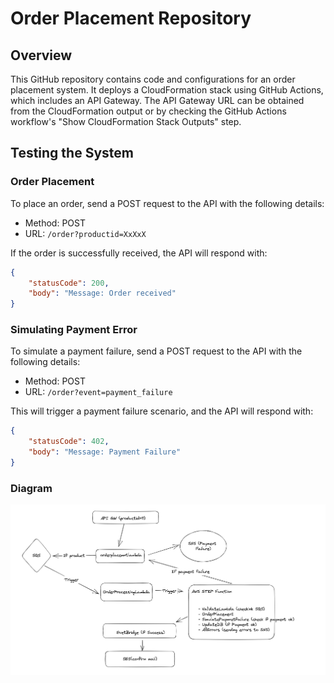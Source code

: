 # Order Placement Repository

## Overview

This GitHub repository contains code and configurations for an order placement system. It deploys a CloudFormation stack using GitHub Actions, which includes an API Gateway. The API Gateway URL can be obtained from the CloudFormation output or by checking the GitHub Actions workflow's "Show CloudFormation Stack Outputs" step.

## Testing the System

### Order Placement

To place an order, send a POST request to the API with the following details:
 
- Method: POST
- URL: `/order?productid=XxXxX`
 
If the order is successfully received, the API will respond with:

```json
{
    "statusCode": 200,
    "body": "Message: Order received"
}
```

### Simulating Payment Error

To simulate a payment failure, send a POST request to the API with the following details:

- Method: POST
- URL: `/order?event=payment_failure`
 
This will trigger a payment failure scenario, and the API will respond with:

 
```json
{
    "statusCode": 402,
    "body": "Message: Payment Failure"
}
```


### Diagram

![N|Solid](scheme.png)